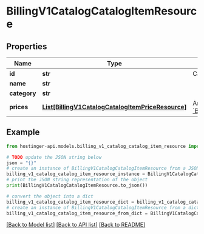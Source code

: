 # BillingV1CatalogCatalogItemResource


## Properties

Name | Type | Description | Notes
------------ | ------------- | ------------- | -------------
**id** | **str** | Catalog item ID | [optional] 
**name** | **str** |  | [optional] 
**category** | **str** |  | [optional] 
**prices** | [**List[BillingV1CatalogCatalogItemPriceResource]**](BillingV1CatalogCatalogItemPriceResource.md) | Array of [&#x60;Billing.V1.Catalog.CatalogItemPriceResource&#x60;](#model/billingv1catalogcatalogitempriceresource) | [optional] 

## Example

```python
from hostinger-api.models.billing_v1_catalog_catalog_item_resource import BillingV1CatalogCatalogItemResource

# TODO update the JSON string below
json = "{}"
# create an instance of BillingV1CatalogCatalogItemResource from a JSON string
billing_v1_catalog_catalog_item_resource_instance = BillingV1CatalogCatalogItemResource.from_json(json)
# print the JSON string representation of the object
print(BillingV1CatalogCatalogItemResource.to_json())

# convert the object into a dict
billing_v1_catalog_catalog_item_resource_dict = billing_v1_catalog_catalog_item_resource_instance.to_dict()
# create an instance of BillingV1CatalogCatalogItemResource from a dict
billing_v1_catalog_catalog_item_resource_from_dict = BillingV1CatalogCatalogItemResource.from_dict(billing_v1_catalog_catalog_item_resource_dict)
```
[[Back to Model list]](../README.md#documentation-for-models) [[Back to API list]](../README.md#documentation-for-api-endpoints) [[Back to README]](../README.md)



